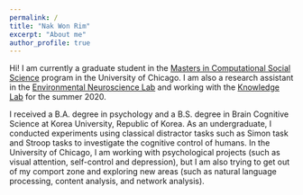 ```yaml
---
permalink: /
title: "Nak Won Rim"
excerpt: "About me"
author_profile: true
---
```


Hi! I am currently a graduate student in the [Masters in Computational Social Science](https://macss.uchicago.edu) program in the University of Chicago. I am also a research assistant in the [Environmental Neuroscience Lab](https://voices.uchicago.edu/bermanlab/) and working with the [Knowledge Lab](https://www.knowledgelab.org/) for the summer 2020.

I received a B.A. degree in psychology and a B.S. degree in Brain Cognitive Science at Korea University, Republic of Korea. As an undergraduate, I conducted experiments using classical distractor tasks such as Simon task and Stroop tasks to investigate the cognitive control of humans. In the University of Chicago, I am working with psychological projects (such as visual attention, self-control and depression), but I am also trying to get out of my comport zone and exploring new areas (such as natural language processing, content analysis, and network analysis).